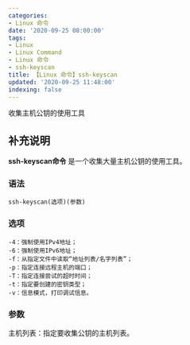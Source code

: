 ```yaml
---
categories:
- Linux 命令
date: '2020-09-25 08:00:00'
tags:
- Linux
- Linux Command
- Linux 命令
- ssh-keyscan
title: 【Linux 命令】ssh-keyscan
updated: '2020-09-25 11:48:00'
indexing: false
---
```


收集主机公钥的使用工具

## 补充说明

**ssh-keyscan命令** 是一个收集大量主机公钥的使用工具。

###  语法

```shell
ssh-keyscan(选项)(参数)
```

###  选项

```shell
-4：强制使用IPv4地址；
-6：强制使用IPv6地址；
-f：从指定文件中读取“地址列表/名字列表”；
-p：指定连接远程主机的端口；
-T：指定连接尝试的超时时间；
-t：指定要创建的密钥类型；
-v：信息模式，打印调试信息。
```

###  参数

主机列表：指定要收集公钥的主机列表。


<!-- Linux命令行搜索引擎：https://jaywcjlove.github.io/linux-command/ -->
